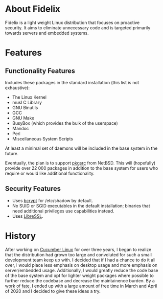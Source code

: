 About Fidelix
=============

Fidelix is a light weight Linux distribution that focuses on proactive         
security. It aims to eliminate unnecessary code and is targeted primarily       
towards servers and embedded systems.

# Features

## Functionality Features

Includes these packages in the standard installation (this list is not
exhaustive):

* The Linux Kernel
* musl C Library
* GNU Binutils
* GCC
* GNU Make
* BusyBox (which provides the bulk of the userspace)
* Mandoc
* Perl
* Miscellaneous System Scripts

At least a minimal set of daemons will be included in the base system in the
future.

Eventually, the plan is to support [pkgsrc](https://www.pkgsrc.org/) from
NetBSD. This will (hopefully) provide over 22 000 packages in addition to the
base system for users who require or would like additional functionality.

## Security Features

* Uses [bcrypt](https://en.wikipedia.org/wiki/Bcrypt) for /etc/shadow by
  default.
* No SUID or SGID executables in the default installation; binaries that need
  additional privileges use capabilities instead.
* Uses [LibreSSL](https://www.libressl.org/).

# History

After working on [Cucumber Linux](https://cucumberlinux.com/) for over three
years, I began to realize that the distribution had grown too large and
convoluted for such a small development team keep up with. I decided that if I
had a chance to do it all over, I would place less emphasis on desktop usage
and more emphasis on server/embedded usage. Additionally, I would greatly
reduce the code base of the base system and opt for lighter weight packages
where possible to further reduce the codebase and decrease the maintainence
burden. By a [work of fate](https://www.cdc.gov/coronavirus/2019-ncov/), I
ended up with a large amount of free time in March and April of 2020 and I
decided to give these ideas a try.

